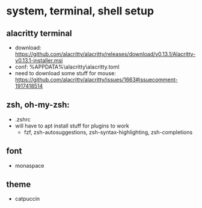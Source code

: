 # system, terminal, shell setup

## alacritty terminal

- download: https://github.com/alacritty/alacritty/releases/download/v0.13.1/Alacritty-v0.13.1-installer.msi
- conf: %APPDATA%\alacritty\alacritty.toml
- need to download some stuff for mouse: https://github.com/alacritty/alacritty/issues/1663#issuecomment-1917418514


## zsh, oh-my-zsh: 

- .zshrc
- will have to apt install stuff for plugins to work
    - fzf, zsh-autosuggestions, zsh-syntax-highlighting, zsh-completions


## font
- monaspace


## theme 
- catpuccin